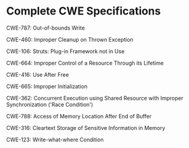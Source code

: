 

# Complete CWE Specifications

CWE-787: Out-of-bounds Write

CWE-460: Improper Cleanup on Thrown Exception

CWE-106: Struts: Plug-in Framework not in Use

CWE-664: Improper Control of a Resource Through its Lifetime

CWE-416: Use After Free

CWE-665: Improper Initialization

CWE-362: Concurrent Execution using Shared Resource with Improper Synchronization ('Race Condition')

CWE-788: Access of Memory Location After End of Buffer

CWE-316: Cleartext Storage of Sensitive Information in Memory

CWE-123: Write-what-where Condition